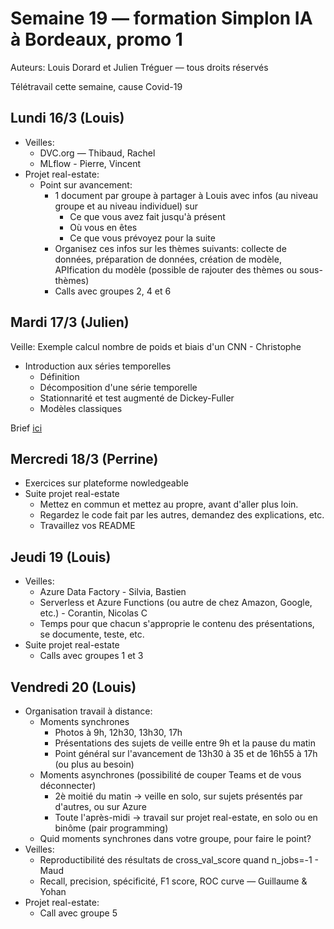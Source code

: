 # Semaine 19 — formation Simplon IA à Bordeaux, promo 1

Auteurs: Louis Dorard et Julien Tréguer — tous droits réservés

Télétravail cette semaine, cause Covid-19

## Lundi 16/3 (Louis)

* Veilles:
  * DVC.org — Thibaud, Rachel
  * MLflow - Pierre, Vincent
* Projet real-estate:
  * Point sur avancement:
    * 1 document par groupe à partager à Louis avec infos (au niveau groupe et au niveau individuel) sur
      * Ce que vous avez fait jusqu'à présent
      * Où vous en êtes
      * Ce que vous prévoyez pour la suite
    * Organisez ces infos sur les thèmes suivants: collecte de données, préparation de données, création de modèle, APIfication du modèle (possible de rajouter des thèmes ou sous-thèmes)
    * Calls avec groupes 2, 4 et 6

## Mardi 17/3 (Julien)

Veille: Exemple calcul nombre de poids et biais d'un CNN - Christophe
* Introduction aux séries temporelles
    * Définition
    * Décomposition d'une série temporelle
    * Stationnarité et test augmenté de Dickey-Fuller
    * Modèles classiques

Brief [ici](https://github.com/JTreguer/ia-bdx-ts-project1/blob/master/README.md)

## Mercredi 18/3 (Perrine)

* Exercices sur plateforme nowledgeable
* Suite projet real-estate
  * Mettez en commun et mettez au propre, avant d'aller plus loin.
  * Regardez le code fait par les autres, demandez des explications, etc.
  * Travaillez vos README

## Jeudi 19 (Louis)

* Veilles:
  * Azure Data Factory - Silvia, Bastien
  * Serverless et Azure Functions (ou autre de chez Amazon, Google, etc.) - Corantin, Nicolas C
  * Temps pour que chacun s'approprie le contenu des présentations, se documente, teste, etc.
* Suite projet real-estate
  * Calls avec groupes 1 et 3

## Vendredi 20 (Louis)

* Organisation travail à distance:
  * Moments synchrones
    * Photos à 9h, 12h30, 13h30, 17h
    * Présentations des sujets de veille entre 9h et la pause du matin
    * Point général sur l'avancement de 13h30 à 35 et de 16h55 à 17h (ou plus au besoin)
  * Moments asynchrones (possibilité de couper Teams et de vous déconnecter)
    * 2è moitié du matin -> veille en solo, sur sujets présentés par d'autres, ou sur Azure
    * Toute l'après-midi -> travail sur projet real-estate, en solo ou en binôme (pair programming)
  * Quid moments synchrones dans votre groupe, pour faire le point?
* Veilles:
  * Reproductibilité des résultats de cross_val_score quand n_jobs=-1 - Maud
  * Recall, precision, spécificité, F1 score, ROC curve — Guillaume & Yohan
* Projet real-estate:
  * Call avec groupe 5
